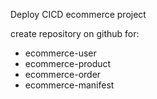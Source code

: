 Deploy CICD ecommerce project


create repository on github for:

* ecommerce-user
* ecommerce-product
* ecommerce-order
* ecommerce-manifest

